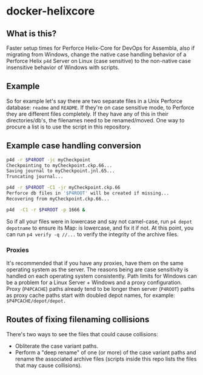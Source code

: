 # docker-helixcore

## What is this?

Faster setup times for Perforce Helix-Core for DevOps for Assembla, also if migrating from Windows, change the native case handling behavior of a Perforce Helix `p4d` Server on Linux (case sensitive) to the non-native case insensitive behavior of Windows with scripts. 

## Example

So for example let's say there are two separate files in a Unix Perforce database: `readme` and `README`. If they're on case sensitive mode, to Perforce they are different files completely. If they have any of this in their directories/db's, the filenames need to be renamed/moved. One way to procure a list is to use the script in this repository.

## Example case handling conversion

```bash 
p4d -r $P4ROOT -jc myCheckpoint
Checkpointing to myCheckpoint.ckp.66...
Saving journal to myCheckpoint.jnl.65...
Truncating journal...

p4d -r $P4ROOT -C1 -jr myCheckpoint.ckp.66
Perforce db files in '$P4ROOT' will be created if missing...
Recovering from myCheckpoint.ckp.66...

p4d  -C1 -r $P4ROOT -p 1666 &
```
So if all your files were in lowercase and say not camel-case, run `p4 depot depotname` to ensure its Map: is lowercase, and fix it if not. At this point, you can run `p4 verify -q //...` to verify the integrity of the archive files.

### Proxies 

It's recommended that if you have any proxies, have them on the same operating system as the server. The reasons being are case sensitivity is handled on each operating system consistently. Path limits for Windows can be a problem for a Linux Server + Windows and a proxy configuration. Proxy (`P4PCACHE`) paths already tend to be longer then server (`P4ROOT`) paths as proxy cache paths start with doubled depot names, for example: `$P4PCACHE/depot/depot.`

## Routes of fixing filenaming collisions

There's two ways to see the files that could cause collisions:

* Obliterate the case variant paths.
* Perform a "deep rename"  of one (or more) of the case variant paths and rename the associated archive files (scripts inside this repo lists the files that may cause collisions). 

